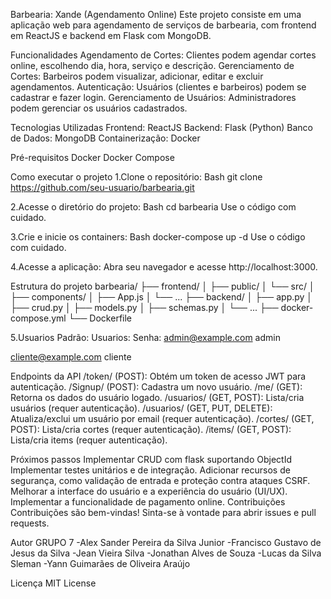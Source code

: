 Barbearia: Xande (Agendamento Online)
Este projeto consiste em uma aplicação web para agendamento de serviços de barbearia, com frontend em ReactJS e backend em Flask com MongoDB.


Funcionalidades
Agendamento de Cortes: Clientes podem agendar cortes online, escolhendo dia, hora, serviço e descrição.
Gerenciamento de Cortes: Barbeiros podem visualizar, adicionar, editar e excluir agendamentos.
Autenticação: Usuários (clientes e barbeiros) podem se cadastrar e fazer login.
Gerenciamento de Usuários: Administradores podem gerenciar os usuários cadastrados.


Tecnologias Utilizadas
Frontend: ReactJS
Backend: Flask (Python)
Banco de Dados: MongoDB
Containerização: Docker


Pré-requisitos
Docker
Docker Compose


Como executar o projeto
1.Clone o repositório:
Bash
git clone https://github.com/seu-usuario/barbearia.git

2.Acesse o diretório do projeto:
Bash
cd barbearia
Use o código com cuidado.

3.Crie e inicie os containers:
Bash
docker-compose up -d
Use o código com cuidado.

4.Acesse a aplicação:
Abra seu navegador e acesse http://localhost:3000.


Estrutura do projeto
barbearia/
├── frontend/
│   ├── public/
│   └── src/
│       ├── components/
│       ├── App.js
│       └── ...
├── backend/
│   ├── app.py
│   ├── crud.py
│   ├── models.py
│   ├── schemas.py
│   └── ...
├── docker-compose.yml
└── Dockerfile

5.Usuarios Padrão:
Usuarios:                Senha:
admin@example.com           admin

cliente@example.com          cliente

Endpoints da API
/token/ (POST): Obtém um token de acesso JWT para autenticação.
/Signup/ (POST): Cadastra um novo usuário.
/me/ (GET): Retorna os dados do usuário logado.
/usuarios/ (GET, POST): Lista/cria usuários (requer autenticação).
/usuarios/<email> (GET, PUT, DELETE): Atualiza/exclui um usuário por email (requer autenticação).
/cortes/ (GET, POST): Lista/cria cortes (requer autenticação).
/items/ (GET, POST): Lista/cria items (requer autenticação).


Próximos passos
Implementar CRUD com flask suportando ObjectId
    <!-- /usuarios/<usuario_id> (GET, PUT, DELETE): Lê/atualiza/exclui um usuário (requer autenticação). -->
    <!-- /cortes/<corte_id> (GET, PUT, DELETE): Lê/atualiza/exclui um corte (requer autenticação). -->
    <!-- /items/<item_id> (GET, PUT, DELETE): Lê/atualiza/exclui um item (requer autenticação). -->
Implementar testes unitários e de integração.
Adicionar recursos de segurança, como validação de entrada e proteção contra ataques CSRF.
Melhorar a interface do usuário e a experiência do usuário (UI/UX).
Implementar a funcionalidade de pagamento online.
Contribuições
Contribuições são bem-vindas! Sinta-se à vontade para abrir issues e pull requests.

Autor
GRUPO 7
    -Alex Sander Pereira da Silva Junior
    -Francisco Gustavo de Jesus da Silva
    -Jean Vieira Silva
    -Jonathan Alves de Souza
    -Lucas da Silva Sleman
    -Yann Guimarães de Oliveira Araújo

Licença
MIT License